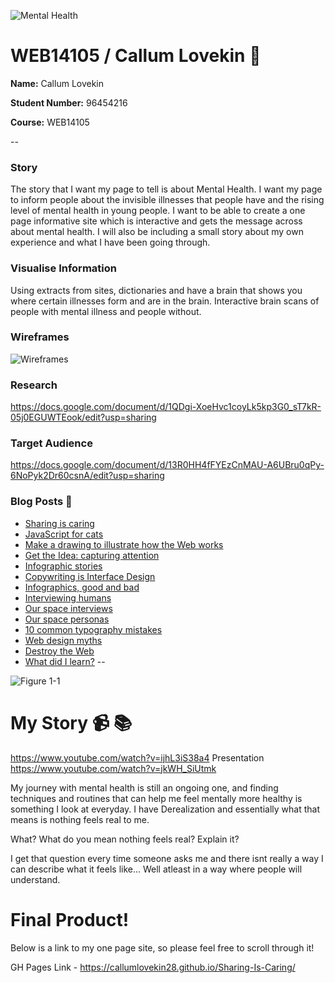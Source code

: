 ![Mental Health](http://i.imgur.com/R6GzvYv.jpg "title")
# WEB14105 / Callum Lovekin :boy:


**Name:** Callum Lovekin

**Student Number:** 96454216

**Course:** WEB14105

--
### Story

The story that I want my page to tell is about Mental Health. I want my page to inform people about the invisible illnesses that people have and the rising level of mental health in young people. I want to be able to create a one page informative site which is interactive and gets the message across about mental health. I will also be including a small story about my own experience and what I have been going through.

### Visualise Information
Using extracts from sites, dictionaries and have a brain that shows you where certain illnesses form and are in the brain. Interactive brain scans of people with mental illness and people without.

### Wireframes

![Wireframes](http://i.imgur.com/PitvVxQ.png "Wireframes")

### Research

https://docs.google.com/document/d/1QDgi-XoeHvc1coyLk5kp3G0_sT7kR-05j0EGUWTEook/edit?usp=sharing

### Target Audience

https://docs.google.com/document/d/13R0HH4fFYEzCnMAU-A6UBru0qPy-6NoPyk2Dr60csnA/edit?usp=sharing

### Blog Posts :thought_balloon:

- [Sharing is caring](http://fourthfloor.raveweb.net/clovekin/2017/01/15/sharing-is-caring/)
- [JavaScript for cats](http://fourthfloor.raveweb.net/clovekin/2017/01/19/javascript-for-cats/)
- [Make a drawing to illustrate how the Web works](http://fourthfloor.raveweb.net/clovekin/2017/03/06/make-a-drawing-to-illustrate-how-the-web-works/)
- [Get the Idea: capturing attention]()
- [Infographic stories](http://fourthfloor.raveweb.net/clovekin/2017/03/06/infographic-stories/)
- [Copywriting is Interface Design](http://fourthfloor.raveweb.net/clovekin/2017/03/06/copywriting-is-interface-design-unfinished/)
- [Infographics, good and bad](http://fourthfloor.raveweb.net/clovekin/2017/03/06/infographics-good-and-bad-unfinished/)
- [Interviewing humans](http://fourthfloor.raveweb.net/clovekin/2017/03/06/interviewing-humans-unfinished/)
- [Our space interviews]()
- [Our space personas]()
- [10 common typography mistakes]()
- [Web design myths]()
- [Destroy the Web]()
- [What did I learn?]()
--

![Figure 1-1](http://i.imgur.com/p7976kB.jpg "Figure 1-1")

# My Story :video_camera: :books:
https://www.youtube.com/watch?v=ijhL3iS38a4
Presentation
https://www.youtube.com/watch?v=jkWH_SiUtmk




My journey with mental health is still an ongoing one, and finding techniques and routines that can help me feel mentally more healthy is something I look at everyday. I have Derealization and essentially what that means is nothing feels real to me.

What? What do you mean nothing feels real? Explain it?

I get that question every time someone asks me and there isnt really a way I can describe what it feels like... Well atleast in a way where people will understand.


# Final Product!
Below is a link to my one page site, so please feel free to scroll through it!

GH Pages Link - https://callumlovekin28.github.io/Sharing-Is-Caring/


